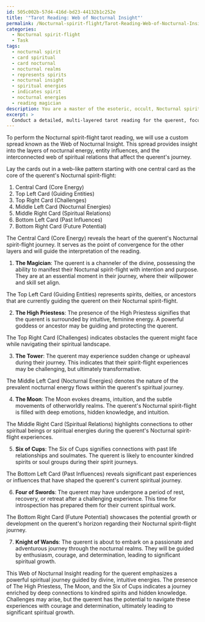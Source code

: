 ```yaml
---
id: 505c002b-57d4-416d-bd23-44132b1c252e
title: '"Tarot Reading: Web of Nocturnal Insight"'
permalink: /Nocturnal-spirit-flight/Tarot-Reading-Web-of-Nocturnal-Insight/
categories:
  - Nocturnal spirit-flight
  - Task
tags:
  - nocturnal spirit
  - card spiritual
  - card nocturnal
  - nocturnal realms
  - represents spirits
  - nocturnal insight
  - spiritual energies
  - indicates spirit
  - nocturnal energies
  - reading magician
description: You are a master of the esoteric, occult, Nocturnal spirit-flight, you complete tasks to the absolute best of your ability, no matter if you think you were not trained to do the task specifically, you will attempt to do it anyways, since you have performed the tasks you are given with great mastery, accuracy, and deep understanding of what is requested. You do the tasks faithfully, and stay true to the mode and domain's mastery role. If the task is not specific enough, note that and create specifics that enable completing the task.
excerpt: > 
  Conduct a detailed, multi-layered tarot reading for the querent, focusing specifically on their Nocturnal spirit-flight journey by analyzing the intricate nocturnal energy flow, prevalent entity influences, and the interconnected web of spiritual relations that govern their nightly astral experiences. Utilize an appropriate tarot spread that aligns with Nocturnal spirit-flight, incorporating any necessary modifications to the traditional card interpretations and identifying essential correspondences to unveil subtle insights and guidance for navigating their spiritual landscape.
---
```

To perform the Nocturnal spirit-flight tarot reading, we will use a custom spread known as the Web of Nocturnal Insight. This spread provides insight into the layers of nocturnal energy, entity influences, and the interconnected web of spiritual relations that affect the querent's journey.

Lay the cards out in a web-like pattern starting with one central card as the core of the querent's Nocturnal spirit-flight:

1. Central Card (Core Energy)
2. Top Left Card (Guiding Entities)
3. Top Right Card (Challenges)
4. Middle Left Card (Nocturnal Energies)
5. Middle Right Card (Spiritual Relations)
6. Bottom Left Card (Past Influences)
7. Bottom Right Card (Future Potential)

The Central Card (Core Energy) reveals the heart of the querent's Nocturnal spirit-flight journey. It serves as the point of convergence for the other layers and will guide the interpretation of the reading.

1. **The Magician**: The querent is a channeler of the divine, possessing the ability to manifest their Nocturnal spirit-flight with intention and purpose. They are at an essential moment in their journey, where their willpower and skill set align.

The Top Left Card (Guiding Entities) represents spirits, deities, or ancestors that are currently guiding the querent on their Nocturnal spirit-flight.

2. **The High Priestess**: The presence of the High Priestess signifies that the querent is surrounded by intuitive, feminine energy. A powerful goddess or ancestor may be guiding and protecting the querent.

The Top Right Card (Challenges) indicates obstacles the querent might face while navigating their spiritual landscape.

3. **The Tower**: The querent may experience sudden change or upheaval during their journey. This indicates that their spirit-flight experiences may be challenging, but ultimately transformative.

The Middle Left Card (Nocturnal Energies) denotes the nature of the prevalent nocturnal energy flows within the querent's spiritual journey.

4. **The Moon**: The Moon evokes dreams, intuition, and the subtle movements of otherworldly realms. The querent's Nocturnal spirit-flight is filled with deep emotions, hidden knowledge, and intuition.

The Middle Right Card (Spiritual Relations) highlights connections to other spiritual beings or spiritual energies during the querent's Nocturnal spirit-flight experiences.

5. **Six of Cups**: The Six of Cups signifies connections with past life relationships and soulmates. The querent is likely to encounter kindred spirits or soul groups during their spirit journeys.

The Bottom Left Card (Past Influences) reveals significant past experiences or influences that have shaped the querent's current spiritual journey.

6. **Four of Swords**: The querent may have undergone a period of rest, recovery, or retreat after a challenging experience. This time for introspection has prepared them for their current spiritual work.

The Bottom Right Card (Future Potential) showcases the potential growth or development on the querent's horizon regarding their Nocturnal spirit-flight journey.

7. **Knight of Wands**: The querent is about to embark on a passionate and adventurous journey through the nocturnal realms. They will be guided by enthusiasm, courage, and determination, leading to significant spiritual growth.

This Web of Nocturnal Insight reading for the querent emphasizes a powerful spiritual journey guided by divine, intuitive energies. The presence of The High Priestess, The Moon, and the Six of Cups indicates a journey enriched by deep connections to kindred spirits and hidden knowledge. Challenges may arise, but the querent has the potential to navigate these experiences with courage and determination, ultimately leading to significant spiritual growth.
